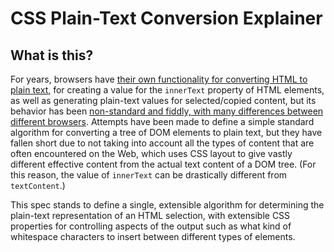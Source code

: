 # CSS Plain-Text Conversion Explainer

## What is this?

For years, browsers have [their own functionality for converting HTML to plain text][kangax-post], for creating a value for the `innerText` property of HTML elements, as well as generating plain-text values for selected/copied content, but its behavior has been [non-standard and fiddly, with many differences between different browsers][kangax-table]. Attempts have been made to define a simple standard algorithm for converting a tree of DOM elements to plain text, but they have fallen short due to not taking into account all the types of content that are often encountered on the Web, which uses CSS layout to give vastly different effective content from the actual text content of a DOM tree. (For this reason, the value of `innerText` can be drastically different from `textContent`.)

This spec stands to define a single, extensible algorithm for determining the plain-text representation of an HTML selection, with extensible CSS properties for controlling aspects of the output such as what kind of whitespace characters to insert between different types of elements.

[kangax-post]: http://perfectionkills.com/the-poor-misunderstood-innerText/
[kangax-table]: http://perfectionkills.com/the-poor-misunderstood-innerText/#diff-with-textContent
